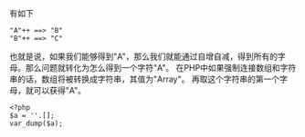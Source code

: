 有如下
```
"A"++ ==> "B"
"B"++ ==> "C"
```
也就是说，如果我们能够得到"A"，那么我们就能通过自增自减，得到所有的字母。那么问题就转化为怎么得到一个字符"A"。
在PHP中如果强制连接数组和字符串的话，数组将被转换成字符串，其值为"Array"。
再取这个字符串的第一个字母，就可以获得"A"。
```
<?php
$a = ''.[];
var_dump($a);
```